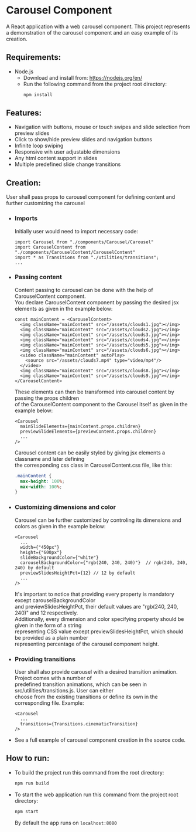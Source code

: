 # Carousel Component
A React application with a web carousel component. This project represents a demonstration of the carousel component and an easy example of its creation.

## Requirements:
* Node.js
  * Download and install from: https://nodejs.org/en/
  * Run the following command from the project root directory:
    ```bash
    npm install
    ```

## Features:
  * Navigation with buttons, mouse or touch swipes and slide selection from preview slides
  * Click to show/hide preview slides and navigation buttons
  * Infinite loop swiping
  * Responsive wih user adjustable dimensions
  * Any html content support in slides
  * Multiple predefined slide change transitions

## Creation:
User shall pass props to carousel component for defining content and further customizing the carousel
  * ### Imports
    Initially user would need to import necessary code:
    ```JSX
    import Carousel from "./components/Carousel/Carousel"
    import CarouselContent from "./components/CarouselContent/CarouselContent"
    import * as Transitions from "./utilities/transitions";
    ...
    ```
  * ### Passing content
    Content passing to carousel can be done with the help of CarouselContent component.  
    You declare CarouselContent component by passing the desired jsx elements as given in the example below:
      ```JSX
      const mainContent = <CarouselContent>
        <img className="mainContent" src="/assets/clouds1.jpg"></img>
        <img className="mainContent" src="/assets/clouds2.jpg"></img>
        <img className="mainContent" src="/assets/clouds3.jpg"></img>
        <img className="mainContent" src="/assets/clouds4.jpg"></img>
        <img className="mainContent" src="/assets/clouds5.jpg"></img>
        <img className="mainContent" src="/assets/clouds6.jpg"></img>
        <video className="mainContent" autoPlay>
          <source src="/assets/clouds7.mp4" type="video/mp4"/>
        </video>
        <img className="mainContent" src="/assets/clouds8.jpg"></img>
        <img className="mainContent" src="/assets/clouds9.jpg"></img>
      </CarouselContent>
      ```
      These elements can then be transformed into carousel content by passing the props children  
      of the CarouselContent component to the Carousel itself as given in the example below:
      ```JSX
      <Carousel
        mainSlideElements={mainContent.props.children}
        previewSlideElements={previewContent.props.children}
        ...
      />
      ```
      Carousel content can be easily styled by giving jsx elements a classname and later defining  
      the corresponding css class in CarouselContent.css file, like this:
      ```CSS
      .mainContent {
        max-height: 100%;
        max-width: 100%;
      }
      ```
  * ### Customizing dimensions and color
    Carousel can be further customized by controling its dimensions and colors as given in the example below:
    ```JSX
    <Carousel
      ...
      width={"450px"}
      height={"600px"}
      slideBackgroundColor={"white"}
      carouselBackgroundColor={"rgb(240, 240, 240)"}  // rgb(240, 240, 240) by default
      previewSlidesHeightPct={12} // 12 by default
      ...
    />
    ```
    It's important to notice that providing every property is mandatory except carouselBackgroundColor  
    and previewSlidesHeightPct, their default values are "rgb(240, 240, 240)" and 12 respectively.  
    Additionally, every dimension and color specifying property should be given in the form of a string  
    representing CSS value except previewSlidesHeightPct, which should be provided as a plain number  
    representing percentage of the carousel component height.
  * ### Providing transitions
    User shall also provide carousel with a desired transition animation. Project comes with a number of  
    predefined transition animations, which can be seen in src/utilities/transitions.js. User can either  
    choose from the existing transitions or define its own in the corresponding file. Example:
    ```JSX
    <Carousel
      ...
      transitions={Transitions.cinematicTransition}
    />
    ```
  * See a full example of carousel component creation in the source code.

## How to run:
* To build the project run this command from the root directory:
  ```bash
  npm run build
  ```

* To start the web application run this command from the project root directory:
  ```bash
  npm start
  ```
  By default the app runs on `localhost:8080`